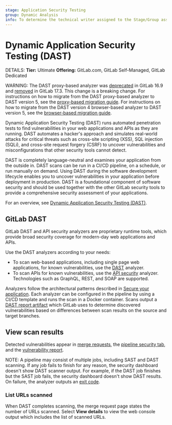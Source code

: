 ```yaml
---
stage: Application Security Testing
group: Dynamic Analysis
info: To determine the technical writer assigned to the Stage/Group associated with this page, see https://handbook.gitlab.com/handbook/product/ux/technical-writing/#assignments
---
```


# Dynamic Application Security Testing (DAST)

DETAILS:
**Tier:** Ultimate
**Offering:** GitLab.com, GitLab Self-Managed, GitLab Dedicated

WARNING:
The DAST proxy-based analyzer was [deprecated](https://gitlab.com/gitlab-org/gitlab/-/issues/430966)
in GitLab 16.9 and [removed](https://gitlab.com/groups/gitlab-org/-/epics/11986) in GitLab 17.3.
This change is a breaking change. For instructions on how to migrate from the DAST proxy-based
analyzer to DAST version 5, see the
[proxy-based migration guide](proxy_based_to_browser_based_migration_guide.md). For instructions on
how to migrate from the DAST version 4 browser-based analyzer to DAST version 5, see the
[browser-based migration guide](browser_based_4_to_5_migration_guide.md).

Dynamic Application Security Testing (DAST) runs automated penetration tests to find vulnerabilities
in your web applications and APIs as they are running. DAST automates a hacker's approach and
simulates real-world attacks for critical threats such as cross-site scripting (XSS), SQL injection
(SQLi), and cross-site request forgery (CSRF) to uncover vulnerabilities and misconfigurations that
other security tools cannot detect.

DAST is completely language-neutral and examines your application from the outside in. DAST scans
can be run in a CI/CD pipeline, on a schedule, or run manually on demand. Using DAST during the
software development lifecycle enables you to uncover vulnerabilities in your application before
deployment in production. DAST is a foundational component of software security and should be used
together with the other GitLab security tools to provide a comprehensive security assessment of your
applications.

<i class="fa fa-youtube-play youtube" aria-hidden="true"></i>
For an overview, see [Dynamic Application Security Testing (DAST)](https://www.youtube.com/watch?v=nbeDUoLZJTo).

## GitLab DAST

GitLab DAST and API security analyzers are proprietary runtime tools, which provide broad security
coverage for modern-day web applications and APIs.

Use the DAST analyzers according to your needs:

- To scan web-based applications, including single page web applications, for known vulnerabilities,
  use the [DAST](browser/index.md) analyzer.
- To scan APIs for known vulnerabilities, use the [API security](../api_security_testing/index.md)
  analyzer. Technologies such as GraphQL, REST, and SOAP are supported.

Analyzers follow the architectural patterns described in [Secure your application](../index.md).
Each analyzer can be configured in the pipeline by using a CI/CD template and runs the scan in a
Docker container. Scans output a
[DAST report artifact](../../../ci/yaml/artifacts_reports.md#artifactsreportsdast) which GitLab uses
to determine discovered vulnerabilities based on differences between scan results on the source and
target branches.

## View scan results

Detected vulnerabilities appear in [merge requests](../detect/security_scan_results.md#merge-request), the [pipeline security tab](../vulnerability_report/pipeline.md),
and the [vulnerability report](../vulnerability_report/index.md).

NOTE:
A pipeline may consist of multiple jobs, including SAST and DAST scanning. If any job
fails to finish for any reason, the security dashboard doesn't show DAST scanner output. For
example, if the DAST job finishes but the SAST job fails, the security dashboard doesn't show DAST
results. On failure, the analyzer outputs an
[exit code](../../../development/integrations/secure.md#exit-code).

### List URLs scanned

When DAST completes scanning, the merge request page states the number of URLs scanned.
Select **View details** to view the web console output which includes the list of scanned URLs.
